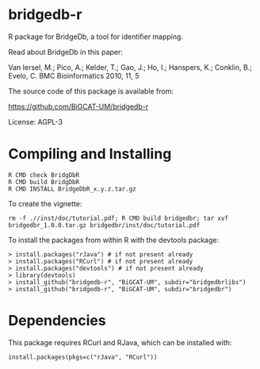 bridgedb-r
==========

R package for BridgeDb, a tool for identifier mapping.

Read about BridgeDb in this paper:

Van Iersel, M.;  Pico, A.;  Kelder, T.;  Gao, J.;  Ho, I.;   Hanspers, K.;  Conklin, B.;  Evelo, C. BMC Bioinformatics 2010, 11, 5

The source code of this package is available from:

https://github.com/BiGCAT-UM/bridgedb-r

License: AGPL-3

Compiling and Installing
========================

    R CMD check BridgDbR
    R CMD build BridgDbR
    R CMD INSTALL BridgeDbR_x.y.z.tar.gz

To create the vignette:

    rm -f .//inst/doc/tutorial.pdf; R CMD build bridgedbr; tar xvf bridgedbr_1.0.0.tar.gz bridgedbr/inst/doc/tutorial.pdf

To install the packages from within R with the devtools package:

    > install.packages("rJava") # if not present already
    > install.packages("RCurl") # if not present already
    > install.packages("devtools") # if not present already
    > library(devtools)
    > install_github("bridgedb-r", "BiGCAT-UM", subdir="bridgedbrlibs")
    > install_github("bridgedb-r", "BiGCAT-UM", subdir="bridgedbr")

Dependencies
============

This package requires RCurl and RJava, which can be installed with:

    install.packages(pkgs=c("rJava", "RCurl"))


